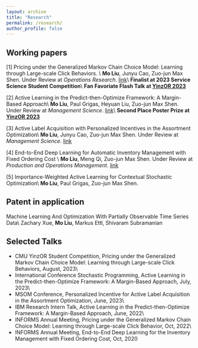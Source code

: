```yaml
---
layout: archive
title: "Research"
permalink: /research/
author_profile: false
---
```


## Working papers


[1] Pricing under the Generalized Markov Chain Choice Model: Learning through Large-scale Click Behaviors. \\
**Mo Liu**, Junyu Cao, Zuo-jun Max Shen. Under Review at _Operations Research_. [link](https://papers.ssrn.com/sol3/papers.cfm?abstract_id=4158054)\\
**Finalist at 2023 Service Science Student Competition**\\
**Fan Favoriate Flash Talk at [YinzOR 2023](https://yinzor.cmuinforms.org/)**


[2] Active Learning in the Predict-then-Optimize Framework: A Margin-Based Approach\\
**Mo Liu**, Paul Grigas, Heyuan Liu, Zuo-jun Max Shen. Under Review at _Management Science_. [link](http://arxiv.org/abs/2305.06584)\\
**Second Place Poster Prize at [YinzOR 2023](https://yinzor.cmuinforms.org/)**


[3] Active Label Acquisition with Personalized Incentives in the Assortment Optimization\\
**Mo Liu**, Junyu Cao, Zuo-jun Max Shen. Under Review at _Management Science_. [link](https://papers.ssrn.com/sol3/papers.cfm?abstract_id=4487888)


[4] End-to-End Deep Learning for Automatic Inventory Management with Fixed Ordering Cost \\
**Mo Liu**, Meng Qi, Zuo-jun Max Shen. Under Review at _Production and Operations Management_. [link](https://papers.ssrn.com/sol3/papers.cfm?abstract_id=3888897)

[5] Importance-Weighted Active Learning for Contextual Stochastic Optimization\\
**Mo Liu**, Paul Grigas, Zuo-jun Max Shen.


## Patent in application

Machine Learning And Optimization With Partially Observable Time Series Data\\
Zachary Xue, **Mo Liu**, Markus Ettl, Shivaram Subramanian




## Selected Talks

* CMU YinzOR Student Competition, Pricing under the Generalized Markov Chain Choice Model: Learning through Large-scale Click Behaviors, August, 2023\\
* International Conference Stochastic Programming, Active Learning in the Predict-then-Optimize Framework: A Margin-Based Approach, July, 2023\\
* MSOM Conference, Personalized Incentive for Active Label Acquisition in the Assortment Optimization, June, 2023\\
* IBM Research Intern Talk, Active Learning in the Predict-then-Optimize Framework: A Margin-Based Approach, June, 2022\\
* INFORMS Annual Meeting, Pricing under the Generalized Markov Chain Choice Model: Learning through Large-scale Click Behavior, Oct, 2022\\
* INFORMS Annual Meeting, End-to-End Deep Learning for the Inventory Management with Fixed Ordering Cost, Oct, 2020



